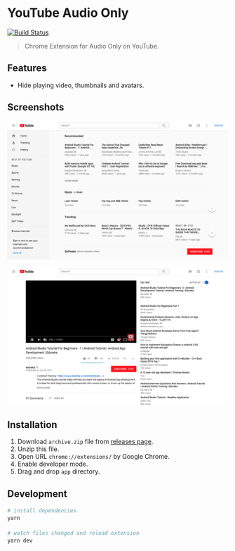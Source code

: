 # YouTube Audio Only
[![Build Status](https://travis-ci.com/fiahfy/youtube-audio-only.svg?branch=master)](https://travis-ci.com/fiahfy/youtube-audio-only)

> Chrome Extension for Audio Only on YouTube.


## Features
* Hide playing video, thumbnails and avatars.


## Screenshots
![screenshot](./build/screenshots/screenshot1.png?raw=true)

![screenshot](./build/screenshots/screenshot2.png?raw=true)


## Installation
1. Download `archive.zip` file from [releases page](https://github.com/fiahfy/youtube-audio-only/releases).
2. Unzip this file.
3. Open URL `chrome://extensions/` by Google Chrome.
4. Enable developer mode.
5. Drag and drop `app` directory.


## Development
``` bash
# install dependencies
yarn

# watch files changed and reload extension
yarn dev
```

